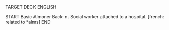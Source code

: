 TARGET DECK
ENGLISH

START
Basic
Almoner
Back: n. Social worker attached to a hospital. [french: related to *alms]
END
